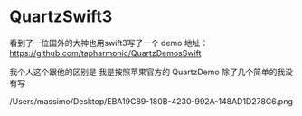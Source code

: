 # QuartzSwift3

看到了一位国外的大神也用swift3写了一个 demo 地址：https://github.com/tapharmonic/QuartzDemosSwift    

我个人这个跟他的区别是 我是按照苹果官方的 QuartzDemo 除了几个简单的我没有写

/Users/massimo/Desktop/EBA19C89-180B-4230-992A-148AD1D278C6.png
